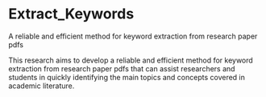 # Extract_Keywords
A reliable and efficient method for keyword extraction from research paper pdfs

This research aims to develop a reliable and efficient method for keyword extraction from research paper pdfs that can assist researchers and students in quickly identifying the main topics and concepts covered in academic literature.
